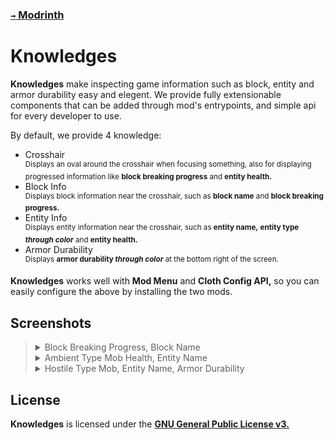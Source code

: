 ### <p alignment=right>[`→` Modrinth](https://modrinth.com/mod/knowledges)</p>

# Knowledges

**Knowledges** make inspecting game information such as block, entity and armor durability easy and elegent. We provide fully extensionable components that can be added through mod's entrypoints, and simple api for every developer to use.

By default, we provide 4 knowledge:

- Crosshair  
  <sup>Displays an oval around the crosshair when focusing something, also for displaying progressed information like **block breaking progress** and **entity health.**</sup>
- Block Info  
  <sup>Displays block information near the crosshair, such as **block name** and **block breaking progress.**</sup>
- Entity Info  
  <sup>Displays entity information near the crosshair, such as **entity name,** **entity type *through color*** and **entity health.**</sup>
- Armor Durability  
  <sup>Displays **armor durability *through color*** at the bottom right of the screen.</sup>

**Knowledges** works well with **Mod Menu** and **Cloth Config API,** so you can easily configure the above by installing the two mods.

## Screenshots

<blockquote>
  <details>
    <summary>
      Block Breaking Progress, Block Name
    </summary>
    <img src="https://github.com/KrLite/Mod.Knowledges/blob/artwork/content/block.png">
  </details>
  
  <details>
    <summary>
      Ambient Type Mob Health, Entity Name
    </summary>
    <img src="https://github.com/KrLite/Mod.Knowledges/blob/artwork/content/mob.png">
  </details>
  
  <details>
    <summary>
      Hostile Type Mob, Entity Name, Armor Durability
    </summary>
    <img src="https://github.com/KrLite/Mod.Knowledges/blob/artwork/content/hostile_armor.png">
  </details>
</blockquote>

## License

**Knowledges** is licensed under the **[GNU General Public License v3.](LICENSE)**
